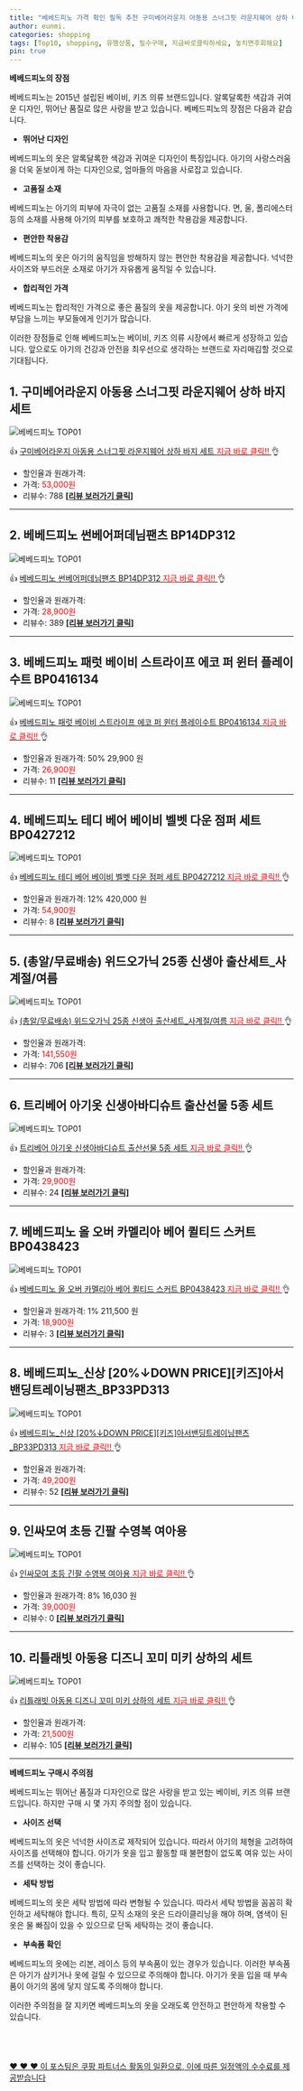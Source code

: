 ```yaml
---
title: "베베드피노 가격 확인 필독 추천 구미베어라운지 아동용 스너그핏 라운지웨어 상하 바지 세트 비교 장점 구매가이드"
author: eunmi.
categories: shopping
tags: [Top10, shopping, 유행상품, 필수구매, 지금바로클릭하세요, 놓치면후회해요]
pin: true
---
```

**베베드피노의 장점**

베베드피노는 2015년 설립된 베이비, 키즈 의류 브랜드입니다. 알록달록한 색감과 귀여운 디자인, 뛰어난 품질로 많은 사랑을 받고 있습니다. 베베드피노의 장점은 다음과 같습니다.

* **뛰어난 디자인**

베베드피노의 옷은 알록달록한 색감과 귀여운 디자인이 특징입니다. 아기의 사랑스러움을 더욱 돋보이게 하는 디자인으로, 엄마들의 마음을 사로잡고 있습니다.

* **고품질 소재**

베베드피노는 아기의 피부에 자극이 없는 고품질 소재를 사용합니다. 면, 울, 폴리에스터 등의 소재를 사용해 아기의 피부를 보호하고 쾌적한 착용감을 제공합니다.

* **편안한 착용감**

베베드피노의 옷은 아기의 움직임을 방해하지 않는 편안한 착용감을 제공합니다. 넉넉한 사이즈와 부드러운 소재로 아기가 자유롭게 움직일 수 있습니다.

* **합리적인 가격**

베베드피노는 합리적인 가격으로 좋은 품질의 옷을 제공합니다. 아기 옷의 비싼 가격에 부담을 느끼는 부모들에게 인기가 많습니다.

이러한 장점들로 인해 베베드피노는 베이비, 키즈 의류 시장에서 빠르게 성장하고 있습니다. 앞으로도 아기의 건강과 안전을 최우선으로 생각하는 브랜드로 자리매김할 것으로 기대됩니다.

   

## 1. 구미베어라운지 아동용 스너그핏 라운지웨어 상하 바지 세트

![베베드피노 TOP01](https://thumbnail10.coupangcdn.com/thumbnails/remote/230x230ex/image/vendor_inventory/b545/67ab5bea540d0d504a02330aff7be6fc4c871542a48d6e9a63e568e29dac.jpg)


👍 [구미베어라운지 아동용 스너그핏 라운지웨어 상하 바지 세트 <font color=red> 지금 바로 클릭!! </font> ](https://link.coupang.com/re/AFFSDP?lptag=AF3617701&subid=GithubCoopas&pageKey=7581492622&traceid=V0-153&itemId=20014353115&vendorItemId=87111175571) 👌 


- 할인율과 원래가격: 
- 가격: <span style='color:red'>53,000원</span>
- 리뷰수: 788  [**[리뷰 보러가기 클릭]**](https://link.coupang.com/re/AFFSDP?lptag=AF3617701&subid=GithubCoopas&pageKey=7581492622&traceid=V0-153&itemId=20014353115&vendorItemId=87111175571)

---


   

## 2. 베베드피노 썬베어퍼데님팬츠 BP14DP312

![베베드피노 TOP01](https://thumbnail6.coupangcdn.com/thumbnails/remote/230x230ex/image/vendor_inventory/3953/3afb1fe82abcecbe277c5b143d71943f564e7baacedc094dacb3a264ac3f.jpg)


👍 [베베드피노 썬베어퍼데님팬츠 BP14DP312 <font color=red> 지금 바로 클릭!! </font> ](https://link.coupang.com/re/AFFSDP?lptag=AF3617701&subid=GithubCoopas&pageKey=6159249152&traceid=V0-153&itemId=11941898878&vendorItemId=80425916344) 👌 


- 할인율과 원래가격: 
- 가격: <span style='color:red'>28,900원</span>
- 리뷰수: 389  [**[리뷰 보러가기 클릭]**](https://link.coupang.com/re/AFFSDP?lptag=AF3617701&subid=GithubCoopas&pageKey=6159249152&traceid=V0-153&itemId=11941898878&vendorItemId=80425916344)

---


   

## 3. 베베드피노 패럿 베이비 스트라이프 에코 퍼 윈터 플레이수트 BP0416134

![베베드피노 TOP01](https://thumbnail9.coupangcdn.com/thumbnails/remote/230x230ex/image/vendor_inventory/b85f/b1aca05f18b147a9470167c012892dccfc3096f3a40e705d532c7df71bc7.jpg)


👍 [베베드피노 패럿 베이비 스트라이프 에코 퍼 윈터 플레이수트 BP0416134 <font color=red> 지금 바로 클릭!! </font> ](https://link.coupang.com/re/AFFSDP?lptag=AF3617701&subid=GithubCoopas&pageKey=5416499365&traceid=V0-153&itemId=8165810225&vendorItemId=75454064674) 👌 


- 할인율과 원래가격: 50%  29,900   원
- 가격: <span style='color:red'>26,900원</span>
- 리뷰수: 11  [**[리뷰 보러가기 클릭]**](https://link.coupang.com/re/AFFSDP?lptag=AF3617701&subid=GithubCoopas&pageKey=5416499365&traceid=V0-153&itemId=8165810225&vendorItemId=75454064674)

---


   

## 4. 베베드피노 테디 베어 베이비 벨벳 다운 점퍼 세트 BP0427212

![베베드피노 TOP01](https://thumbnail7.coupangcdn.com/thumbnails/remote/230x230ex/image/vendor_inventory/f53b/adeafb54f2e7f848aa0f6ec6d7d3989af28e1cc9a1bb719d38da5a37223d.jpg)


👍 [베베드피노 테디 베어 베이비 벨벳 다운 점퍼 세트 BP0427212 <font color=red> 지금 바로 클릭!! </font> ](https://link.coupang.com/re/AFFSDP?lptag=AF3617701&subid=GithubCoopas&pageKey=5416502700&traceid=V0-153&itemId=8165835851&vendorItemId=75454085824) 👌 


- 할인율과 원래가격: 12%  420,000   원
- 가격: <span style='color:red'>54,900원</span>
- 리뷰수: 8  [**[리뷰 보러가기 클릭]**](https://link.coupang.com/re/AFFSDP?lptag=AF3617701&subid=GithubCoopas&pageKey=5416502700&traceid=V0-153&itemId=8165835851&vendorItemId=75454085824)

---


   

## 5. (총알/무료배송) 위드오가닉 25종 신생아 출산세트_사계절/여름

![베베드피노 TOP01](https://thumbnail8.coupangcdn.com/thumbnails/remote/230x230ex/image/vendor_inventory/234a/48e3eeb2c22aae5bcf7312891c193fd3f5a6b85caed798a06a11e87a1b02.jpg)


👍 [(총알/무료배송) 위드오가닉 25종 신생아 출산세트_사계절/여름 <font color=red> 지금 바로 클릭!! </font> ](https://link.coupang.com/re/AFFSDP?lptag=AF3617701&subid=GithubCoopas&pageKey=6627158391&traceid=V0-153&itemId=15093045538&vendorItemId=82315303589) 👌 


- 할인율과 원래가격: 
- 가격: <span style='color:red'>141,550원</span>
- 리뷰수: 706  [**[리뷰 보러가기 클릭]**](https://link.coupang.com/re/AFFSDP?lptag=AF3617701&subid=GithubCoopas&pageKey=6627158391&traceid=V0-153&itemId=15093045538&vendorItemId=82315303589)

---


   

## 6. 트리베어 아기옷 신생아바디슈트 출산선물 5종 세트

![베베드피노 TOP01](https://thumbnail8.coupangcdn.com/thumbnails/remote/230x230ex/image/vendor_inventory/2996/954005d275c2f644e15aa8fb9737fdfad31e6ce53ea2080e58db5e4af052.jpg)


👍 [트리베어 아기옷 신생아바디슈트 출산선물 5종 세트 <font color=red> 지금 바로 클릭!! </font> ](https://link.coupang.com/re/AFFSDP?lptag=AF3617701&subid=GithubCoopas&pageKey=7155079889&traceid=V0-153&itemId=17996105182&vendorItemId=85152466347) 👌 


- 할인율과 원래가격: 
- 가격: <span style='color:red'>29,900원</span>
- 리뷰수: 24  [**[리뷰 보러가기 클릭]**](https://link.coupang.com/re/AFFSDP?lptag=AF3617701&subid=GithubCoopas&pageKey=7155079889&traceid=V0-153&itemId=17996105182&vendorItemId=85152466347)

---


   

## 7. 베베드피노 올 오버 카멜리아 베어 퀼티드 스커트 BP0438423

![베베드피노 TOP01](https://thumbnail6.coupangcdn.com/thumbnails/remote/230x230ex/image/vendor_inventory/ea2e/a9659025c75b10670023fd41f1f24446b10105e7a76f63a2a0389afb7031.jpg)


👍 [베베드피노 올 오버 카멜리아 베어 퀼티드 스커트 BP0438423 <font color=red> 지금 바로 클릭!! </font> ](https://link.coupang.com/re/AFFSDP?lptag=AF3617701&subid=GithubCoopas&pageKey=5416496460&traceid=V0-153&itemId=8165784960&vendorItemId=75454042310) 👌 


- 할인율과 원래가격: 1%  211,500   원
- 가격: <span style='color:red'>18,900원</span>
- 리뷰수: 3  [**[리뷰 보러가기 클릭]**](https://link.coupang.com/re/AFFSDP?lptag=AF3617701&subid=GithubCoopas&pageKey=5416496460&traceid=V0-153&itemId=8165784960&vendorItemId=75454042310)

---


   

## 8. 베베드피노_신상 [20%↓DOWN PRICE][키즈]아서밴딩트레이닝팬츠_BP33PD313

![베베드피노 TOP01](https://thumbnail10.coupangcdn.com/thumbnails/remote/230x230ex/image/vendor_inventory/1f90/e9c9ea6ec6271305e21ac8eeefb1cb26c992ab15961f27b4185d898b5f83.jpg)


👍 [베베드피노_신상 [20%↓DOWN PRICE][키즈]아서밴딩트레이닝팬츠_BP33PD313 <font color=red> 지금 바로 클릭!! </font> ](https://link.coupang.com/re/AFFSDP?lptag=AF3617701&subid=GithubCoopas&pageKey=7710332824&traceid=V0-153&itemId=20666867511&vendorItemId=87754290168) 👌 


- 할인율과 원래가격: 
- 가격: <span style='color:red'>49,200원</span>
- 리뷰수: 52  [**[리뷰 보러가기 클릭]**](https://link.coupang.com/re/AFFSDP?lptag=AF3617701&subid=GithubCoopas&pageKey=7710332824&traceid=V0-153&itemId=20666867511&vendorItemId=87754290168)

---


   

## 9. 인싸모여 초등 긴팔 수영복 여아용

![베베드피노 TOP01](https://thumbnail8.coupangcdn.com/thumbnails/remote/230x230ex/image/vendor_inventory/2eab/3d4425d435f0d1c0926aeadde2b01f46aba4d04ce167cef565b031bf392b.jpg)


👍 [인싸모여 초등 긴팔 수영복 여아용 <font color=red> 지금 바로 클릭!! </font> ](https://link.coupang.com/re/AFFSDP?lptag=AF3617701&subid=GithubCoopas&pageKey=7443856765&traceid=V0-153&itemId=19363141954&vendorItemId=86476121894) 👌 


- 할인율과 원래가격: 8%  16,030   원
- 가격: <span style='color:red'>39,000원</span>
- 리뷰수: 0  [**[리뷰 보러가기 클릭]**](https://link.coupang.com/re/AFFSDP?lptag=AF3617701&subid=GithubCoopas&pageKey=7443856765&traceid=V0-153&itemId=19363141954&vendorItemId=86476121894)

---


   

## 10. 리틀래빗 아동용 디즈니 꼬미 미키 상하의 세트

![베베드피노 TOP01](https://thumbnail6.coupangcdn.com/thumbnails/remote/230x230ex/image/rs_quotation_api/ez3waoeo/90438d3d29b14ea5a5b2d2fa1a77c2fe.jpg)


👍 [리틀래빗 아동용 디즈니 꼬미 미키 상하의 세트 <font color=red> 지금 바로 클릭!! </font> ](https://link.coupang.com/re/AFFSDP?lptag=AF3617701&subid=GithubCoopas&pageKey=6732304328&traceid=V0-153&itemId=15689681179&vendorItemId=82904535182) 👌 


- 할인율과 원래가격: 
- 가격: <span style='color:red'>21,500원</span>
- 리뷰수: 105  [**[리뷰 보러가기 클릭]**](https://link.coupang.com/re/AFFSDP?lptag=AF3617701&subid=GithubCoopas&pageKey=6732304328&traceid=V0-153&itemId=15689681179&vendorItemId=82904535182)

---
**베베드피노 구매시 주의점**

베베드피노는 뛰어난 품질과 디자인으로 많은 사랑을 받고 있는 베이비, 키즈 의류 브랜드입니다. 하지만 구매 시 몇 가지 주의할 점이 있습니다.

* **사이즈 선택**

베베드피노의 옷은 넉넉한 사이즈로 제작되어 있습니다. 따라서 아기의 체형을 고려하여 사이즈를 선택해야 합니다. 아기가 옷을 입고 활동할 때 불편함이 없도록 여유 있는 사이즈를 선택하는 것이 좋습니다.

* **세탁 방법**

베베드피노의 옷은 세탁 방법에 따라 변형될 수 있습니다. 따라서 세탁 방법을 꼼꼼히 확인하고 세탁해야 합니다. 특히, 모직 소재의 옷은 드라이클리닝을 해야 하며, 염색이 된 옷은 물 빠짐이 있을 수 있으므로 단독 세탁하는 것이 좋습니다.

* **부속품 확인**

베베드피노의 옷에는 리본, 레이스 등의 부속품이 있는 경우가 있습니다. 이러한 부속품은 아기가 삼키거나 옷에 걸릴 수 있으므로 주의해야 합니다. 아기가 옷을 입을 때 부속품이 아기의 몸에 닿지 않도록 주의해야 합니다.

이러한 주의점을 잘 지키면 베베드피노의 옷을 오래도록 안전하고 편안하게 착용할 수 있습니다.<br><br><br><br><br> [ ❤ ❤ ❤ 이 포스팅은 쿠팡 파트너스 활동의 일환으로, 이에 따른 일정액의 수수료를 제공받습니다](https://link.coupang.com/a/bcEFyh)